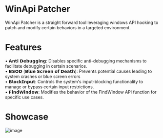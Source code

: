 # WinApi Patcher
WinApi Patcher is a straight forward tool leveraging windows API hooking to patch and modify certain behaviors in a targeted environment.

# Features
• 𝗔𝗻𝘁𝗶 𝗗𝗲𝗯𝘂𝗴𝗴𝗶𝗻𝗴: Disables specific anti-debugging mechanisms to facilitate debugging in certain scenarios.<br />
• 𝗕𝗦𝗢𝗗 (𝗕𝗹𝘂𝗲 𝗦𝗰𝗿𝗲𝗲𝗻 𝗼𝗳 𝗗𝗲𝗮𝘁𝗵): Prevents potential causes leading to system crashes or blue screen errors <br />
• 𝗕𝗹𝗼𝗰𝗸𝗜𝗻𝗽𝘂𝘁: Controls the system's input-blocking functionality to manage or bypass certain input restrictions.<br />
• 𝗙𝗶𝗻𝗱𝗪𝗶𝗻𝗱𝗼𝘄: Modifies the behavior of the FindWindow API function for specific use cases.<br />

# Showcase
![image](https://github.com/idkhidden/Memory-Patcher/assets/91305428/81cdf59a-a74e-4297-b62c-0b3b64655d21)

